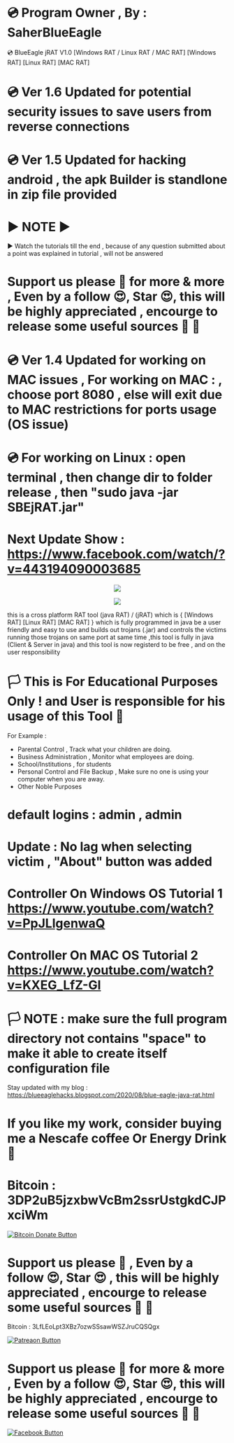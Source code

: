 # 💿 Program Owner , By : SaherBlueEagle
💿 BlueEagle jRAT V1.0 [Windows RAT / Linux RAT / MAC RAT] 
[Windows RAT] [Linux RAT] [MAC RAT] 
# 💿  Ver 1.6 Updated for potential security issues to save users from reverse connections
# 💿  Ver 1.5 Updated for hacking android , the apk Builder is standlone in zip file provided
# ▶️ NOTE ▶️
▶ Watch the tutorials till the end , because of any question submitted about a point was explained in tutorial , will not be answered 

# Support us please 🥰 for more & more  , Even by a follow 😍, Star 😍, this will be highly appreciated , encourge to release some useful sources 🥰 🥰

# 💿  Ver 1.4 Updated for working on MAC issues , For working on MAC : , choose port 8080 , else will exit due to MAC restrictions for ports usage (OS issue)
# 💿 For working on Linux : open terminal , then change dir to folder release , then "sudo java -jar SBEjRAT.jar" 
# Next Update Show : https://www.facebook.com/watch/?v=443194090003685

<p align="center">
<img src="https://raw.githubusercontent.com/SaherBlueEagle/BlueEagle_jRAT/master/screensj.png" ><br>

</p>
<p align="center">
<img src="https://raw.githubusercontent.com/SaherBlueEagle/BlueEagle_jRAT/master/jRAT%20on%20MAC.png" ><br>

</p>

this is a cross platform RAT tool (java RAT) / (jRAT) which is { [Windows RAT] [Linux RAT] [MAC RAT] } which is fully programmed in java be a user friendly and easy to use and builds out trojans (.jar) and controls the victims running those trojans on same port at same time ,this tool is fully in java (Client & Server in java) and this tool is now registerd to be free , and on the user responsibility 


# 🏳 This is For Educational Purposes Only ! and User is responsible for his usage of this Tool  🔞

For Example : 
- Parental Control , Track what your children are doing.
- Business Administration , Monitor what employees are doing.
- School/Institutions , for students
- Personal Control and File Backup , Make sure no one is using your computer when you are away.
- Other Noble Purposes
# default logins : admin , admin
# Update : No lag when selecting victim , "About" button was added 
# Controller On Windows OS Tutorial 1  https://www.youtube.com/watch?v=PpJLlgenwaQ
# Controller On MAC OS Tutorial 2 https://www.youtube.com/watch?v=KXEG_LfZ-GI
# 🏳 NOTE : make sure the full program directory not contains "space" to make it able to create itself configuration file
Stay updated with my blog : 
https://blueeaglehacks.blogspot.com/2020/08/blue-eagle-java-rat.html
 
# If you like my work, consider buying me a Nescafe coffee Or Energy Drink 🥰 

# Bitcoin : 3DP2uB5jzxbwVcBm2ssrUstgkdCJPxciWm

[![Bitcoin Donate Button](https://raw.githubusercontent.com/SaherBlueEagle/XPR-2020-Free/master/Bitcoin-Donate-button.png)](https://www.facebook.com/NsBleeD/posts/)
# Support us please 🥰  , Even by a follow 😍, Star 😍 , this will be highly appreciated , encourge to release some useful sources 🥰 🥰
Bitcoin : 3LfLEoLpt3XBz7ozwSSsawWSZJruCQSQgx

[![Patreaon Button](https://raw.githubusercontent.com/SaherBlueEagle/XPR-2020-Free/master/patreon_button2.png)](https://www.patreon.com/BlueEagle)
# Support us please 🥰 for more & more  , Even by a follow 😍, Star 😍, this will be highly appreciated , encourge to release some useful sources 🥰 🥰

[![Facebook Button](https://raw.githubusercontent.com/SaherBlueEagle/XPR-2020-Free/master/facebook_button.png)](https://www.facebook.com/NsBleeD/posts/)
